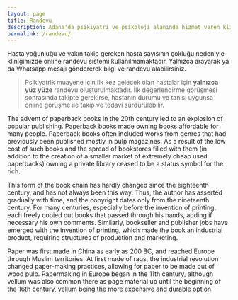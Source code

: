 ```yaml
---
layout: page
title: Randevu
description: Adana'da psikiyatri ve psikoloji alanında hizmet veren kliniğimizden randevu almak için klinik iletişim numarasından arayabilir ya da Whatsapp mesajı gönderebilirsiniz.
permalink: /randevu/
---
```


Hasta yoğunluğu ve yakın takip gereken hasta sayısının çokluğu nedeniyle kliniğimizde online randevu sistemi kullanılmamaktadır. Yalnızca arayarak ya da Whatsapp mesajı göndererek bilgi ve randevu alabilirsiniz.

> Psikiyatrik muayene için ilk kez gelecek olan hastalar için <b>yalnızca yüz yüze</b> randevu oluşturulmaktadır. İlk değerlendirme görüşmesi sonrasında takipte gerekirse, hastanın durumu ve tanısı uygunsa online görüşme ile takip ve tedavi sürdürülebilir.

The advent of paperback books in the 20th century led to an explosion of popular publishing. Paperback books made owning books affordable for many people. Paperback books often included works from genres that had previously been published mostly in pulp magazines. As a result of the low cost of such books and the spread of bookstores filled with them (in addition to the creation of a smaller market of extremely cheap used paperbacks) owning a private library ceased to be a status symbol for the rich.


This form of the book chain has hardly changed since the eighteenth century, and has not always been this way. Thus, the author has asserted gradually with time, and the copyright dates only from the nineteenth century. For many centuries, especially before the invention of printing, each freely copied out books that passed through his hands, adding if necessary his own comments. Similarly, bookseller and publisher jobs have emerged with the invention of printing, which made the book an industrial product, requiring structures of production and marketing.

Paper was first made in China as early as 200 BC, and reached Europe through Muslim territories. At first made of rags, the industrial revolution changed paper-making practices, allowing for paper to be made out of wood pulp. Papermaking in Europe began in the 11th century, although vellum was also common there as page material up until the beginning of the 16th century, vellum being the more expensive and durable option.